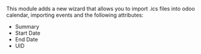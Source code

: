 This module adds a new wizard that allows you to import .ics files into
odoo calendar, importing events and the following attributes:

- Summary
- Start Date
- End Date
- UID
